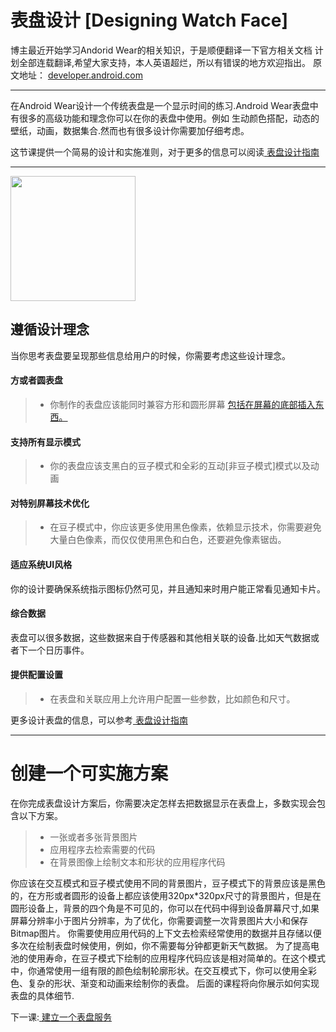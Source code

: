 ﻿# 表盘设计 [Designing Watch Face]
博主最近开始学习Andorid Wear的相关知识，于是顺便翻译一下官方相关文档
计划全部连载翻译,希望大家支持，本人英语超烂，所以有错误的地方欢迎指出。
原文地址： [developer.android.com][1]

----

在Android Wear设计一个传统表盘是一个显示时间的练习.Android Wear表盘中有很多的高级功能和理念你可以在你的表盘中使用。例如 生动颜色搭配，动态的壁纸，动画，数据集合.然而也有很多设计你需要加仔细考虑。

这节课提供一个简易的设计和实施准则，对于更多的信息可以阅读[ 表盘设计指南][2]

----

<img src="https://developer.android.com/training/wearables/watch-faces/images/Render_Interactive.png" width="200"/>



## 遵循设计理念
当你思考表盘要呈现那些信息给用户的时候，你需要考虑这些设计理念。

#### 方或者圆表盘
> * 你制作的表盘应该能同时兼容方形和圆形屏幕
[包括在屏幕的底部插入东西。][3]


#### 支持所有显示模式
> * 你的表盘应该支黑白的豆子模式和全彩的互动[非豆子模式]模式以及动画

#### 对特别屏幕技术优化
> * 在豆子模式中，你应该更多使用黑色像素，依赖显示技术，你需要避免大量白色像素，而仅仅使用黑色和白色，还要避免像素锯齿。

#### 适应系统UI风格
你的设计要确保系统指示图标仍然可见，并且通知来时用户能正常看见通知卡片。

#### 综合数据
表盘可以很多数据，这些数据来自于传感器和其他相关联的设备.比如天气数据或者下一个日历事件。

#### 提供配置设置
> * 在表盘和关联应用上允许用户配置一些参数，比如颜色和尺寸。

更多设计表盘的信息，可以参考[ 表盘设计指南 ][4]

-------

# 创建一个可实施方案

在你完成表盘设计方案后，你需要决定怎样去把数据显示在表盘上，多数实现会包含以下方案。
> * 一张或者多张背景图片
> * 应用程序去检索需要的代码
> * 在背景图像上绘制文本和形状的应用程序代码

你应该在交互模式和豆子模式使用不同的背景图片，豆子模式下的背景应该是黑色的，在方形或者圆形的设备上都应该使用320px*320px尺寸的背景图片，但是在圆形设备上，背景的四个角是不可见的，你可以在代码中得到设备屏幕尺寸,如果屏幕分辨率小于图片分辨率，为了优化，你需要调整一次背景图片大小和保存Bitmap图片。
你需要使用应用代码的上下文去检索经常使用的数据并且存储以便多次在绘制表盘时候使用，例如，你不需要每分钟都更新天气数据。
为了提高电池的使用寿命，在豆子模式下绘制的应用程序代码应该是相对简单的。在这个模式中，你通常使用一组有限的颜色绘制轮廓形状。在交互模式下，你可以使用全彩色、复杂的形状、渐变和动画来绘制你的表盘。
后面的课程将向你展示如何实现表盘的具体细节.

下一课:[ 建立一个表盘服务][5]


  [1]: https://developer.android.com/training/wearables/watch-faces/designing.html
  [2]: https://developer.android.com/design/wear/watchfaces.html
  [3]: https://developer.android.com/training/wearables/ui/layouts.html#same-layout
  [4]: https://developer.android.com/design/wear/watchfaces.html
  [5]: https://developer.android.com/training/wearables/watch-faces/service.html